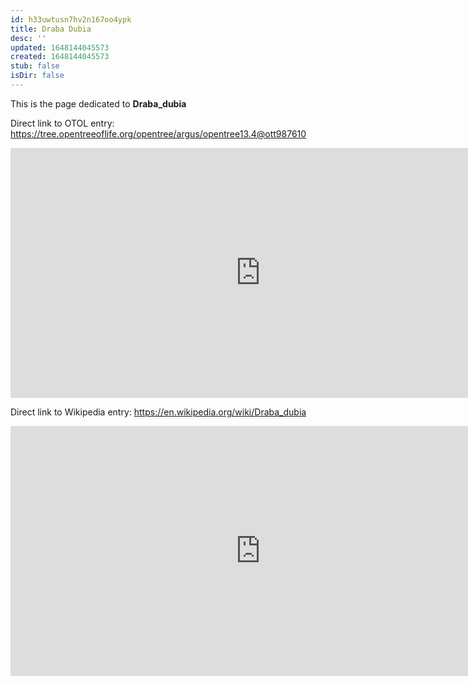 ```yaml
---
id: h33uwtusn7hv2n167oo4ypk
title: Draba Dubia
desc: ''
updated: 1648144045573
created: 1648144045573
stub: false
isDir: false
---
```

This is the page dedicated to **Draba_dubia**


Direct link to OTOL entry: https://tree.opentreeoflife.org/opentree/argus/opentree13.4@ott987610



<html>
    <body>
    <iframe src="https://tree.opentreeoflife.org/opentree/argus/opentree13.4@ott987610"
    width="800" height="400" frameborder="0" allowfullscreen> </iframe>
    </body>
</html>
    


Direct link to Wikipedia entry: https://en.wikipedia.org/wiki/Draba_dubia



<html>
    <body>
    <iframe src="https://en.wikipedia.org/wiki/Draba_dubia"
    width="800" height="400" frameborder="0" allowfullscreen> </iframe>
    </body>
</html>
    
